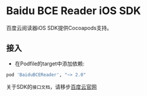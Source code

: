 # Baidu BCE Reader iOS SDK

百度云阅读器iOS SDK提供Cocoapods支持。

## 接入

* 在Podfile的target中添加依赖:
```ruby
pod 'BaiduBCEReader', "~> 2.0"
```

关于SDK的`接口文档`，请移步[百度云官网](https://cloud.baidu.com/doc/DOC/iOSDocReaderSDK.html)
